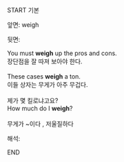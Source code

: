 START
기본

앞면:
weigh


뒷면:
<div>You must <strong>weigh</strong> up the pros and cons. </div><div><div>장단점을 잘 따져 보아야 한다.</div></div><div><br></div><div><div>These cases <strong>weigh</strong> a ton. </div><div><div>이들 상자는 무게가 아주 무겁다.</div></div></div><div><br></div><div><div><div><span>제가 몇 킬로냐고요?</span></div></div><div><div><span>How much do I <strong>weigh</strong>?</span></div></div></div><div><br></div><div>무게가 ~이다 , <span>저울질하다</span></div>


해석:
<!--ID: 1746614454957-->
END